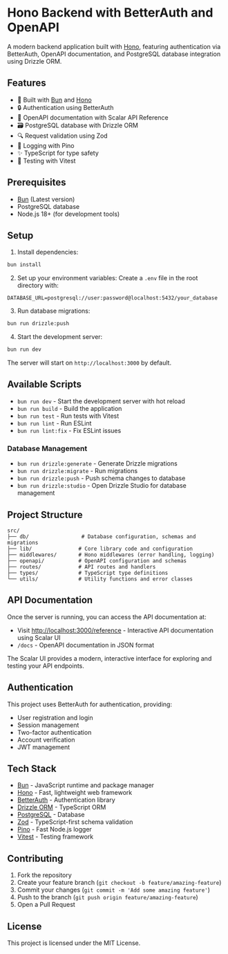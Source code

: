 # Hono Backend with BetterAuth and OpenAPI

A modern backend application built with [Hono](https://hono.dev/), featuring authentication via BetterAuth, OpenAPI documentation, and PostgreSQL database integration using Drizzle ORM.

## Features

- 🚀 Built with [Bun](https://bun.sh/) and [Hono](https://hono.dev/)
- 🔒 Authentication using BetterAuth
- 📖 OpenAPI documentation with Scalar API Reference
- 🗃️ PostgreSQL database with Drizzle ORM
- 🔍 Request validation using Zod
- 📝 Logging with Pino
- ✨ TypeScript for type safety
- 🧪 Testing with Vitest

## Prerequisites

- [Bun](https://bun.sh/) (Latest version)
- PostgreSQL database
- Node.js 18+ (for development tools)

## Setup

1. Install dependencies:

```bash
bun install
```

2. Set up your environment variables:
   Create a `.env` file in the root directory with:

```env
DATABASE_URL=postgresql://user:password@localhost:5432/your_database
```

3. Run database migrations:

```bash
bun run drizzle:push
```

4. Start the development server:

```bash
bun run dev
```

The server will start on `http://localhost:3000` by default.

## Available Scripts

- `bun run dev` - Start the development server with hot reload
- `bun run build` - Build the application
- `bun run test` - Run tests with Vitest
- `bun run lint` - Run ESLint
- `bun run lint:fix` - Fix ESLint issues

### Database Management

- `bun run drizzle:generate` - Generate Drizzle migrations
- `bun run drizzle:migrate` - Run migrations
- `bun run drizzle:push` - Push schema changes to database
- `bun run drizzle:studio` - Open Drizzle Studio for database management

## Project Structure

```
src/
├── db/                 # Database configuration, schemas and migrations
├── lib/               # Core library code and configuration
├── middlewares/       # Hono middlewares (error handling, logging)
├── openapi/           # OpenAPI configuration and schemas
├── routes/            # API routes and handlers
├── types/             # TypeScript type definitions
└── utils/             # Utility functions and error classes
```

## API Documentation

Once the server is running, you can access the API documentation at:

- Visit [http://localhost:3000/reference](http://localhost:3000/reference) - Interactive API documentation using Scalar UI
- `/docs` - OpenAPI documentation in JSON format

The Scalar UI provides a modern, interactive interface for exploring and testing your API endpoints.

## Authentication

This project uses BetterAuth for authentication, providing:

- User registration and login
- Session management
- Two-factor authentication
- Account verification
- JWT management

## Tech Stack

- [Bun](https://bun.sh) - JavaScript runtime and package manager
- [Hono](https://hono.dev) - Fast, lightweight web framework
- [BetterAuth](https://better-auth.dev) - Authentication library
- [Drizzle ORM](https://orm.drizzle.team) - TypeScript ORM
- [PostgreSQL](https://www.postgresql.org/) - Database
- [Zod](https://zod.dev) - TypeScript-first schema validation
- [Pino](https://getpino.io) - Fast Node.js logger
- [Vitest](https://vitest.dev) - Testing framework

## Contributing

1. Fork the repository
2. Create your feature branch (`git checkout -b feature/amazing-feature`)
3. Commit your changes (`git commit -m 'Add some amazing feature'`)
4. Push to the branch (`git push origin feature/amazing-feature`)
5. Open a Pull Request

## License

This project is licensed under the MIT License.
